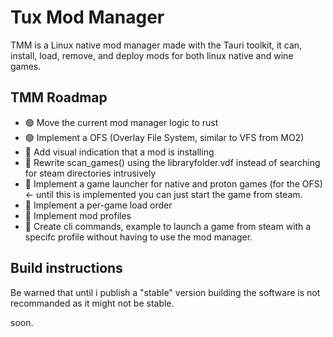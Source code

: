 # Tux Mod Manager
TMM is a Linux native mod manager made with the Tauri toolkit, it can, install, load, remove, and deploy mods for both linux native and wine games.

## TMM Roadmap
 - 🟢 Move the current mod manager logic to rust
 - 🟢 Implement a OFS (Overlay File System, similar to VFS from MO2)
 - 🔴 Add visual indication that a mod is installing
 - 🔴 Rewrite scan_games() using the libraryfolder.vdf instead of searching for steam directories intrusively 
 - 🔴 Implement a game launcher for native and proton games (for the OFS) <- until this is implemented you can just start the game from steam.
 - 🔴 Implement a per-game load order
 - 🔴 Implement mod profiles
 - 🔴 Create cli commands, example to launch a game from steam with a specifc profile without having to use the mod manager.

## Build instructions
Be warned that until i publish a "stable" version building the software is not recommanded as it might not be stable.

soon.
